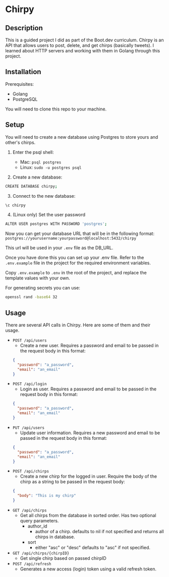# Chirpy

## Description

This is a guided project I did as part of the Boot.dev curriculum. Chirpy is an API that allows users to post, delete, and get chirps (basically tweets). I learned about HTTP servers and working with them in Golang through this project.

## Installation

Prerequisites:

- Golang
- PostgreSQL

You will need to clone this repo to your machine.

## Setup

You will need to create a new database using Postgres to store yours and other's chirps.

1.  Enter the psql shell:

    - Mac: `psql postgres`
    - Linux: `sudo -u postgres psql`

2.  Create a new database:

```sh
CREATE DATABASE chirpy;
```

3. Connect to the new database:

```sh
\c chirpy
```

4. (Linux only) Set the user password

```sh
ALTER USER postgres WITH PASSWORD 'postgres';
```

Now you can get your database URL that will be in the following format:
`postgres://yourusername:yourpassword@localhost:5432/chirpy`

This url will be used in your `.env` file as the DB_URL.

Once you have done this you can set up your .env file. Refer to the `.env.example` file in the project for the required environment variables.

Copy `.env.example` to `.env` in the root of the project, and replace the template values with your own.

For generating secrets you can use:

```sh
openssl rand -base64 32
```

## Usage

There are several API calls in Chirpy. Here are some of them and their usage.

- `POST /api/users`
  - Create a new user. Requires a password and email to be passed in the request body in this format:
  ```json
  {
    "password": "a_password",
    "email": "an_email"
  }
  ```
- `POST /api/login`
  - Login as user. Requires a password and email to be passed in the request body in this format:
  ```json
  {
    "password": "a_password",
    "email": "an_email"
  }
  ```
- `PUT /api/users`
  - Update user information. Requires a new password and email to be passed in the request body in this format:
  ```json
  {
    "password": "a_password",
    "email": "an_email"
  }
  ```
- `POST /api/chirps`
  - Create a new chirp for the logged in user. Require the body of the chirp as a string to be passed in the request body:
  ```json
  {
    "body": "This is my chirp"
  }
  ```
- `GET /api/chirps`
  - Get all chirps from the database in sorted order. Has two optional query parameters.
    - author_id
      - author of a chirp. defaults to nil if not specified and returns all chirps in database.
    - sort
      - either "asc" or "desc" defaults to "asc" if not specified.
- `GET /api/chirps/{chirpID}`
  - Get single chirp based on passed chirpID
- `POST /api/refresh`
  - Generates a new access (login) token using a valid refresh token.
